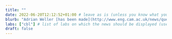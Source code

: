 ```yaml
---
title: ""
date: 2022-06-20T12:12:52+01:00 # leave as is (unless you know what you are doing ^^)
blurb: "Adrian Weller [has been made](http://www.eng.cam.ac.uk/news/queens-birthday-honours-2022) a Member of the Order of the British Empire (MBE) for services to digital innovation. Congratulations Adrian!" # this gets displayed underneath the title in the news feed
labs: ["cbl"] # list of labs on which the news should be displayed (use "cbl" to display on the main CBL website, and the PI's lastname (lowercase) for individual lab's websites, e.g. "hennequin")
draft: false
---
```


<!-- Each news item gets a full page of its own in addition to its presence in the front-page news feed; the body of that page is populated by any content you might want to enter below in Markdown format -->


